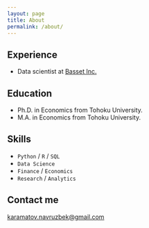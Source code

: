 ```yaml
---
layout: page
title: About
permalink: /about/
---
```


## Experience

* Data scientist at [Basset Inc.](https://basset.ai/)

## Education

* Ph.D. in Economics from Tohoku University.
* M.A. in Economics from Tohoku University.

## Skills

* `Python` / `R` / `SQL`
* `Data Science`
* `Finance` / `Economics`
* `Research` / `Analytics`

## Contact me

[karamatov.navruzbek@gmail.com](mailto:karamatov.navruzbek@gmail.com)

